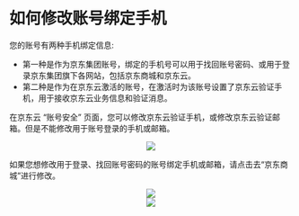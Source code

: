 # 如何修改账号绑定手机
您的账号有两种手机绑定信息:
 - 第一种是作为京东集团账号，绑定的手机号可以用于找回账号密码、或用于登录京东集团旗下各网站，包括京东商城和京东云。
 - 第二种是作为在京东云激活的账号，在激活时为该账号设置了京东云验证手机，用于接收京东云业务信息和验证消息。

在京东云 “账号安全” 页面，您可以修改京东云验证手机，或修改京东云验证邮箱。但是不能修改用于账号登录的手机或邮箱。
<div align=center><img src="https://github.com/jdcloudcom/cn/blob/edit/image/User/Account%20Management/Change%20your%20phone%20number/%E5%AE%89%E5%85%A8%E8%AE%BE%E7%BD%AE.png"></div>

如果您想修改用于登录、找回账号密码的账号绑定手机或邮箱，请点击去“京东商城”进行修改。
<div align=center><img src="https://github.com/jdcloudcom/cn/blob/edit/image/User/Account%20Management/Change%20your%20phone%20number/%E4%BA%AC%E4%B8%9C%E5%95%86%E5%9F%8E%E4%BF%AE%E6%94%B9%E7%BB%91%E5%AE%9A%E6%89%8B%E6%9C%BA.png"></div>

<div align=center><img src="https://github.com/jdcloudcom/cn/blob/edit/image/User/Account%20Management/Change%20your%20phone%20number/%E4%BA%AC%E4%B8%9C%E5%95%86%E5%9F%8E%E4%BF%AE%E6%94%B9%E9%82%AE%E7%AE%B1.png"></div>
